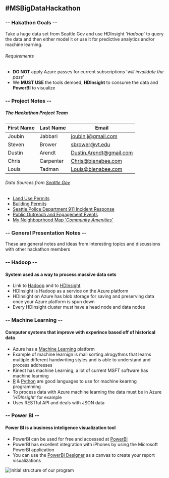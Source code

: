 #MSBigDataHackathon
---

### -- Hakathon Goals --

Take a huge data set from Seattle Gov and use HDInsight  '_Hadoop_' to query the data and then either model it or use it for predictive analytics and/or machine learning. 

###### Requirements
* __DO NOT__ apply Azure passes for current subscriptions '_will invalidate the pass_'
* We __MUST USE__ the tools demoed, __HDInsight__ to consume the data and __PowerBI__ to visualize


### -- Project Notes --

##### The Hackathon Project Team 

| First Name   | Last Name     | Email                     |
| ------------ | ------------- | ------------------------- |
| Joubin       | Jabbari       | <joubin.j@gmail.com>      |
| Steven       | Brower        | <sbrower@vt.edu>          |
| Dustin       | Arendt        | <Dustin.Arendt@gmail.com> |
| Chris        | Carpenter     | <Chris@bienabee.com>      |
| Louis        | Tadman        | <Louis@bienabee.com>      |


###### Data Sources from [Seattle Gov](https://data.seattle.gov/)
* [Land Use Permits](https://data.seattle.gov/Permitting/Land-Use-Permits/uyyd-8gak)
* [Building Permits](https://data.seattle.gov/Permitting/Building-Permits-Current/mags-97de)
* [Seattle Police Department 911 Incident Response](https://data.seattle.gov/Public-Safety/Seattle-Police-Department-911-Incident-Response/3k2p-39jp)
* [Public Outreach and Engagement Events](https://data.seattle.gov/Community/Public-Outreach-and-Engagement-Events/8pec-7ugc)
* [My Neighboprhood Map '_Community Amenities_'](https://data.seattle.gov/Community/My-Neighborhood-Map/82su-5fxf)



### -- General Presentation Notes --

These are general notes and ideas from interesting topics and discussions with other hackathon members


### -- Hadoop --

#### System used as a way to process massive data sets

* Link to [Hadoop](https://hadoop.apache.org/) and to [HDInsight](http://azure.microsoft.com/en-us/services/hdinsight/)
* HDInsight is Hadoop as a service on the Azure platform
* HDInsight on Azure has blob storage for saving and preserving data once your Azure platform is spun down
* Every HDInsight cluster must have a head node and data nodes

### -- Machine Learning --

#### Computer systems that improve with experince based off of historical data

* Azure has a [Machine Learning](http://azure.microsoft.com/en-us/services/machine-learning/) platform
* Example of machine learnign is mail sorting alrogythms that learns multiple different handwriting styles and is able to understand and process addresses
* Kinect has machine Learning, a lot of current MSFT software has machine learning
* [R](http://www.r-project.org/) & [Python](https://www.python.org/) are good languages to use for machine kearnng programming
* To process data with Azure machine learning the data must be in Azure '_HDInsight_' for example
* Uses RESTful API and deals with JSON data

###  -- Power BI --

#### Power BI is a business inteligence visualization tool 

* PowerBI can be used for free and accessed at [PowerBI](http://http://powerbi.microsoft.com/)
* PowerBI has excellent integration with iPhones by using the Microsoft PowerBI application
* You can use the [PowerBI Designer](https://powerbi.microsoft.com/designer) as a canvas to create your report visualizations

![Initial structure of our program](http://i.imgur.com/O5P4hsm.jpg)
